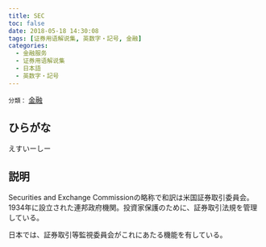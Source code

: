 ```yaml
---
title: SEC
toc: false
date: 2018-05-18 14:30:08
tags: [证券用语解说集, 英数字・記号, 金融]
categories:
  - 金融服务
  - 证券用语解说集
  - 日本語
  - 英数字・記号
---
```


`分類：` [金融](/tags/金融/)

## ひらがな

えすいーしー

## 説明

Securities and Exchange Commissionの略称で和訳は米国証券取引委員会。1934年に設立された連邦政府機関。投資家保護のために、証券取引法規を管理している。

日本では、証券取引等監視委員会がこれにあたる機能を有している。
